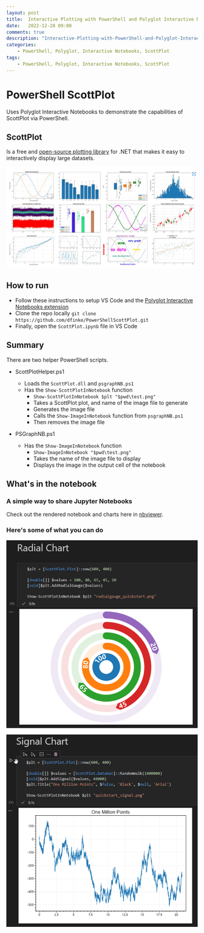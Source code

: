 ```yaml
---
layout: post
title:  Interactive Plotting with PowerShell and Polyglot Interactive Notebooks
date:   2022-12-28 09:00
comments: true
description: "Interactive-Plotting-with-PowerShell-and-Polyglot-Interactive-Notebooks"
categories:
    - PowerShell, Polyglot, Interactive Notebooks, ScottPlot
tags:
    - PowerShell, Polyglot, Interactive Notebooks, ScottPlot
---
```


# PowerShell ScottPlot

Uses Polyglot Interactive Notebooks to demonstrate the capabilities of ScottPlot via PowerShell.

## ScottPlot

Is a free and [open-source plotting library](https://scottplot.net/) for .NET that makes it easy to interactively display large datasets.

![](/images/posts/ScottPlot/ScottPlot.png)


## How to run

- Follow these instructions to setup VS Code and the [Polyglot Interactive Notebooks extension](https://devblogs.microsoft.com/dotnet/polyglot-notebooks-december-2022-release/)
- Clone the repo locally `git clone https://github.com/dfinke/PowerShellScottPlot.git`
- Finally, open the `ScottPlot.ipynb` file in VS Code

## Summary
There are two helper PowerShell scripts.

- ScottPlotHelper.ps1
    - Loads the `ScottPlot.dll` and `psgraphNB.ps1`
    - Has the `Show-ScottPlotInNotebook` function
        - `Show-ScottPlotInNotebook $plt "$pwd\test.png"`
        - Takes a ScottPlot plot, and name of the image file to generate
        - Generates the image file
        - Calls the `Show-ImageInNotebook` function from `psgraphNB.ps1`
        - Then removes the image file

- PSGraphNB.ps1
    - Has the `Show-ImageInNotebook` function
        - `Show-ImageInNotebook "$pwd\test.png"`
        - Takes the name of the image file to display
        - Displays the image in the output cell of the notebook

## What's in the notebook

### A simple way to share Jupyter Notebooks
Check out the rendered notebook and charts here in [nbviewer](https://nbviewer.org/github/dfinke/PowerShellScottPlot/blob/master/ScottPlot.ipynb).

### Here's some of what you can do
![](/images/posts/ScottPlot/RadialChart.png)

![](/images/posts/ScottPlot/SignalChart.png)